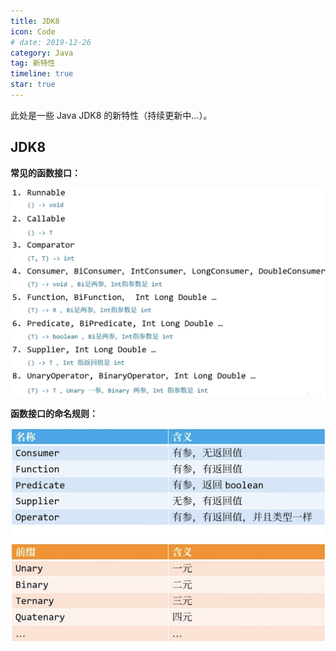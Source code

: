 ```yaml
---
title: JDK8
icon: Code
# date: 2019-12-26
category: Java
tag: 新特性
timeline: true
star: true
---
```


此处是一些 Java JDK8 的新特性（持续更新中...）。

<!-- more -->

## JDK8

**常见的函数接口：**

![常见的函数接口](../assets/常见的函数接口.png)



**函数接口的命名规则：**

![函数接口的命名规则](../assets/函数接口的命名规则.png)



























